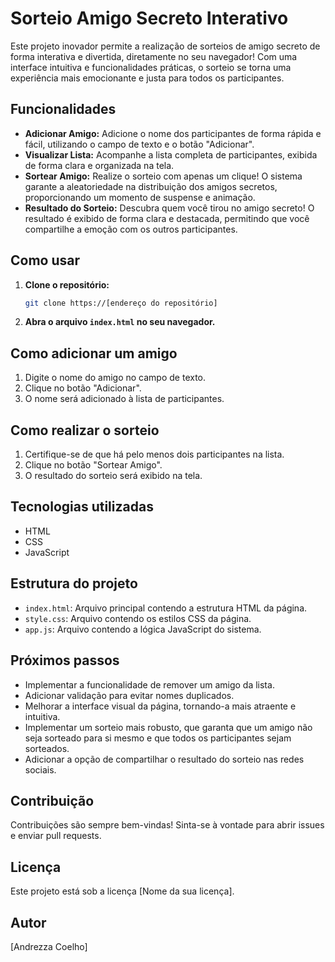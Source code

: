 # Sorteio Amigo Secreto Interativo

Este projeto inovador permite a realização de sorteios de amigo secreto de forma interativa e divertida, diretamente no seu navegador! Com uma interface intuitiva e funcionalidades práticas, o sorteio se torna uma experiência mais emocionante e justa para todos os participantes.

## Funcionalidades

*   **Adicionar Amigo:** Adicione o nome dos participantes de forma rápida e fácil, utilizando o campo de texto e o botão "Adicionar".
*   **Visualizar Lista:** Acompanhe a lista completa de participantes, exibida de forma clara e organizada na tela.
*   **Sortear Amigo:** Realize o sorteio com apenas um clique! O sistema garante a aleatoriedade na distribuição dos amigos secretos, proporcionando um momento de suspense e animação.
*   **Resultado do Sorteio:** Descubra quem você tirou no amigo secreto! O resultado é exibido de forma clara e destacada, permitindo que você compartilhe a emoção com os outros participantes.

## Como usar

1.  **Clone o repositório:**

    ```bash
    git clone https://[endereço do repositório]
    ```

2.  **Abra o arquivo `index.html` no seu navegador.**

## Como adicionar um amigo

1.  Digite o nome do amigo no campo de texto.
2.  Clique no botão "Adicionar".
3.  O nome será adicionado à lista de participantes.

## Como realizar o sorteio

1.  Certifique-se de que há pelo menos dois participantes na lista.
2.  Clique no botão "Sortear Amigo".
3.  O resultado do sorteio será exibido na tela.

## Tecnologias utilizadas

*   HTML
*   CSS
*   JavaScript

## Estrutura do projeto

*   `index.html`: Arquivo principal contendo a estrutura HTML da página.
*   `style.css`: Arquivo contendo os estilos CSS da página.
*   `app.js`: Arquivo contendo a lógica JavaScript do sistema.

## Próximos passos

*   Implementar a funcionalidade de remover um amigo da lista.
*   Adicionar validação para evitar nomes duplicados.
*   Melhorar a interface visual da página, tornando-a mais atraente e intuitiva.
*   Implementar um sorteio mais robusto, que garanta que um amigo não seja sorteado para si mesmo e que todos os participantes sejam sorteados.
*   Adicionar a opção de compartilhar o resultado do sorteio nas redes sociais.

## Contribuição

Contribuições são sempre bem-vindas! Sinta-se à vontade para abrir issues e enviar pull requests.

## Licença

Este projeto está sob a licença [Nome da sua licença].

## Autor

[Andrezza Coelho]
